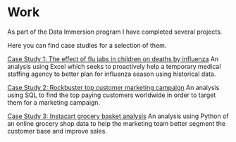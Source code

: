 <h1>Work</h1>

As part of the Data Immersion program I have completed several projects. 
  
Here you can find case studies for a selection of them. 
  
<a href="https://juliafor.github.io/juliafortuny/work/CaseStudy1">Case Study 1: The effect of flu jabs in children on deaths by influenza</a>
An analysis using Excel which seeks to proactively help a temporary medical staffing agency to better plan for influenza season using historical data. 

<a href="https://juliafor.github.io/juliafortuny/work/CaseStudy2">Case Study 2: Rockbuster top customer marketing campaign</a>
An analysis using SQL to find the top paying customers worldwide in order to target them for a marketing campaign. 

<a href="https://juliafor.github.io/juliafortuny/work/CaseStudy3">Case Study 3: Instacart grocery basket analysis</a>
An analysis using Python of an online grocery shop data to help the marketing team better segment the customer base and improve sales. 
